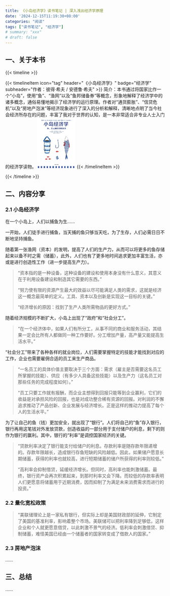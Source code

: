 ```yaml
---
title: 《小岛经济学》读书笔记 | 深入浅出经济学原理
date: '2024-12-15T11:19:30+08:00'
categories: "阅读"
tags: ["读书笔记", "经济学"]
# summary: "xxx"
# draft: false
---
```


## 一、关于本书

{{< timeline >}}

{{< timelineItem icon="tag" header="《小岛经济学》" badge="经济学" subheader="作者：彼得·希夫 / 安德鲁·希夫" >}}
简介：本书通过将国家比作一个“小岛”，使用“鱼”、“渔网”以及“鱼邦储备券”等概念，形象地解释了经济学中的诸多概念，通俗易懂地揭示了经济学的运行原理。作者对“通货膨胀”、“信贷危机”以及“房地产泡沫”等经济现象进行了深入的分析和解释，清晰地点明了当今社会经济所存在的问题，丰富了我对于世界的认知，是一本非常适合非专业人士入门的经济学读物。
<img src="./cover.jpg" width="120" alt="book cover">
{{< /timelineItem >}}

{{< /timeline >}}

## 二、内容分享

### 2.1 小岛经济学

在一个小岛上，人们以捕鱼为生……

一开始，人们徒手进行捕鱼，当天捕的鱼只够当天吃，为了生存，人们必需日日不断地坚持捕鱼。

随着第一张渔网（资本）的发明，提高了人们的生产力，从而可以将更多的鱼存储起来以备不时之需（储蓄），此外，人们也有了更多地时间追求更加丰富生活，亦或是进行创造性工作（进一步提高生产力）。

> “资本指的是一种设备，这种设备的建设和使用本身没有什么意义，其意义在于利用设备建设和制造其它需要的东西。”
>
> “努力使有限的资源产生最大的效益以尽可能满足人类的需求，这就是经济这一概念最简单的定义。工具、资本以及创新是实现这一目标的关键。”
>
> “经济增长的原因：找到了生产人类所需物品的更好方式。”

随着经济规模的不断扩大，小岛上出现了“政府”和“社会分工”。

> “在一个经济体中，如果人们有所分工，从事不同的商业和服务活动，其结果一定会比所有人都做同一种工作要好。分工增加产量，高产量又能提高生活水平。”

“社会分工”带来了各种各样的就业岗位，人们需要掌握特定的技能才能找到对应的工作，企业也需要雇佣合适的员工来生产商品。

> “一名员工的具体价值主要取决于三个方面：需求（雇主是否需要这名员工所掌握的技能）、供应（有多少人具备这些技能）以及生产力（这名员工对那些任务的完成程度如何）。”
>
> “员工只要工作就有报酬，而企业主想得到回报只能等到企业赢利，它们的收益是对承担风险的回报，也是对成功整合稀有资源的回报。对利润的不懈追求推动了产品创新、企业发展与经济增长。正是这样的推动力提高了每个人的生活水平。”

为了让自己的鱼（钱）更加安全，就出现了“银行”。人们将自己的“鱼”存入银行，银行再用这笔钱对外发放贷款，创造收益的一部分用于支付储户的利息，剩下的则作为银行的赢利。其中，银行的“利率”是调控国家经济的关键。

> “贷款利率决定了银行能支付给储户的利息。存款利率是随存款年限递增的。存款年限越长，造成银行存鱼短缺的风险越低。因此，如果储户愿意长期储蓄，获得的利率也就较高，进行短期储蓄的储户所获得的利率则较低。”
>
> “高利率会抑制借贷，延缓经济增长。但同时，高利率也能刺激储蓄。最终，银行资产会再次积累起来，到那时利率又会下降。而较低的存款率表明人们更愿意将储蓄用于近期消费，因而抑制了为满足未来消费需求而进行的投资。”

### 2.2 量化宽松政策

> “美联储理论上是一家私有银行，但实际上却是美国财政部的延伸，它制定了美国的基准利率，影响着整个市场。美联储可以把利率降到足够低，这样企业和个人就更愿意借贷，以此刺激不景气的经济。低利率会刺激借贷、抑制储蓄，难怪美国已经由一个储蓄者的国家转变成了借款人的国家。”

### 2.3 房地产泡沫

……

## 三、总结

……
